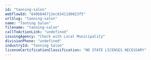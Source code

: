 ```yaml
---
id: "tanning-salon"
webflowId: "640b846713ec83411d0023f5"
urlSlug: "tanning-salon"
name: "Tanning Salon"
filename: "tanning-salon"
callToActionLink: "undefined"
issuingAgency: "Check with Local Municipality"
divisionPhone: "undefined"
industryId: "Tanning Salon"
licenseCertificationClassification: "NO STATE LICENSES NECESSARY"
---
```

